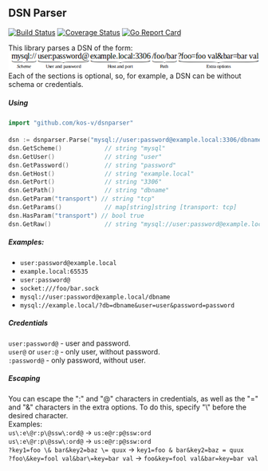 ## DSN Parser
[![Build Status](https://app.travis-ci.com/kos-v/dsnparser.svg?branch=main)](https://app.travis-ci.com/kos-v/dsnparser)
[![Coverage Status](https://codecov.io/gh/kos-v/dsnparser/branch/main/graph/badge.svg)](https://codecov.io/gh/kos-v/dsnparser)
[![Go Report Card](https://goreportcard.com/badge/github.com/kos-v/dsnparser)](https://goreportcard.com/report/github.com/kos-v/dsnparser)

This library parses a DSN of the form:  
![](doc/structure.png)  
Each of the sections is optional, so, for example, a DSN can be without schema or credentials.  

##### Using
```go
import "github.com/kos-v/dsnparser"

dsn := dsnparser.Parse("mysql://user:password@example.local:3306/dbname?transport=tcp");
dsn.GetScheme()            // string "mysql"
dsn.GetUser()              // string "user"
dsn.GetPassword()          // string "password"
dsn.GetHost()              // string "example.local"
dsn.GetPort()              // string "3306"
dsn.GetPath()              // string "dbname"
dsn.GetParam("transport") // string "tcp"
dsn.GetParams()            // map[string]string [transport: tcp]
dsn.HasParam("transport") // bool true
dsn.GetRaw()               // string "mysql://user:password@example.local:3306/dbname?transport=tcp"
```

##### Examples:
- `user:password@example.local`
- `example.local:65535`
- `user:password@`
- `socket:///foo/bar.sock`
- `mysql://user:password@example.local/dbname`
- `mysql://example.local/?db=dbname&user=user&password=password`

##### Credentials
`user:password@` - user and password.  
`user@` or `user:@` - only user, without password.  
`:password@` - only password, without user.  

##### Escaping
You can escape the ":" and "@" characters in credentials, as well as the "=" and "&" characters in the extra options. To do this, specify "\\" before the desired character.  
Examples:  
`us\:e\@r:p\@ssw\:ord@` -> `us:e@r:p@ssw:ord`  
`us\:e\@r:p\@ssw\:ord@` -> `us:e@r:p@ssw:ord`  
`?key1=foo \& bar&key2=baz \= quux` -> `key1=foo & bar&key2=baz = quux`  
`?foo\&key=fool val&bar\=key=bar val` -> `foo&key=fool val&bar=key=bar val`  
